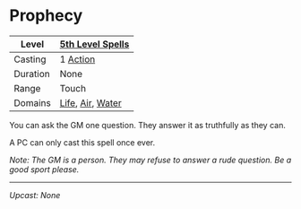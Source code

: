 # Prophecy

| Level    | [5th Level Spells](5th%20Level%20Spells.md)                                                                                  |
| -------- | ---------------------------------------------------------------------------------------------------------------------------- |
| Casting  | 1 [Action](../../../../Game%20Procedures/Core%20Procedures/Action.md)                                                                          |
| Duration | None                                                                                                                         |
| Range    | Touch                                                                                                                        |
| Domains  | [Life](../../Spell%20Domains/Life.md), [Air](../../Spell%20Domains/Air.md), [Water](../../Spell%20Domains/Water.md) |

You can ask the GM one question. They answer it as truthfully as they can.

A PC can only cast this spell once ever.

*Note: The GM is a person. They may refuse to answer a rude question. Be a good sport please.*

---
*Upcast: None*
